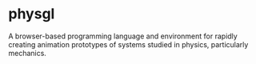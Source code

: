 physgl
======

A browser-based programming language and environment for rapidly creating animation prototypes of systems studied in physics, particularly mechanics.
